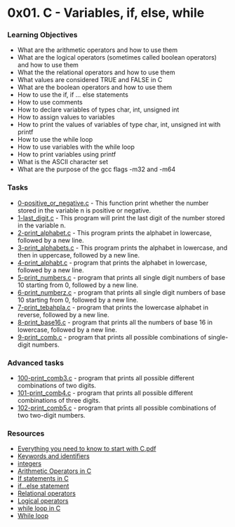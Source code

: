 # 0x01. C - Variables, if, else, while

### Learning Objectives

- What are the arithmetic operators and how to use them
- What are the logical operators (sometimes called boolean operators) and how to use them
- What the the relational operators and how to use them
- What values are considered TRUE and FALSE in C
- What are the boolean operators and how to use them
- How to use the if, if ... else statements
- How to use comments
- How to declare variables of types char, int, unsigned int
- How to assign values to variables
- How to print the values of variables of type char, int, unsigned int with printf
- How to use the while loop
- How to use variables with the while loop
- How to print variables using printf
- What is the ASCII character set
- What are the purpose of the gcc flags -m32 and -m64

### Tasks

- [0-positive_or_negative.c](0-positive_or_negative.c) - This function print whether the number stored in the variable n is positive or negative.
- [1-last_digit.c](1-last_digit.c) - This program will print the last digit of the number stored in the variable n.
- [2-print_alphabet.c](2-print_alphabet.c) - This program prints the alphabet in lowercase, followed by a new line.
- [3-print_alphabets.c](3-print_alphabets.c) - This program prints the alphabet in lowercase, and then in uppercase, followed by a new line.
- [4-print_alphabt.c](4-print_alphabt.c) - program that prints the alphabet in lowercase, followed by a new line.
- [5-print_numbers.c](5-print_numbers.c) - program that prints all single digit numbers of base 10 starting from 0, followed by a new line.
- [6-print_numberz.c](6-print_numberz.c) - program that prints all single digit numbers of base 10 starting from 0, followed by a new line.
- [7-print_tebahpla.c](7-print_tebahpla.c) - program that prints the lowercase alphabet in reverse, followed by a new line.
- [8-print_base16.c](8-print_base16.c) - program that prints all the numbers of base 16 in lowercase, followed by a new line.
- [9-print_comb.c](9-print_comb.c) - program that prints all possible combinations of single-digit numbers.

### Advanced tasks

- [100-print_comb3.c](100-print_comb3.c) - program that prints all possible different combinations of two digits.
- [101-print_comb4.c](101-print_comb4.c) - program that prints all possible different combinations of three digits.
- [102-print_comb5.c](102-print_comb5.c) - program that prints all possible combinations of two two-digit numbers.

### Resources

- [Everything you need to know to start with C.pdf ](https://holbertonintranet.s3.amazonaws.com/uploads/misc/2021/1/42507f7938ddf9b8963bc903bac7d75f88ca8881.pdf?X-Amz-Algorithm=AWS4-HMAC-SHA256&X-Amz-Credential=AKIARDDGGGOUWMNL5ANN%2F20210705%2Fus-east-1%2Fs3%2Faws4_request&X-Amz-Date=20210705T044205Z&X-Amz-Expires=86400&X-Amz-SignedHeaders=host&X-Amz-Signature=51aa3e4716ddc0a37c94d746daa9e4e985d6d12c9ee8ef57b9c00050d9111aa7)
- [Keywords and identifiers](https://publications.gbdirect.co.uk//c_book/chapter2/keywords_and_identifiers.html)
- [integers](https://publications.gbdirect.co.uk//c_book/chapter2/integral_types.html)
- [Arithmetic Operators in C](https://www.tutorialspoint.com/cprogramming/c_arithmetic_operators.htm)
- [If statements in C](https://www.cprogramming.com/tutorial/c/lesson2.html)
- [if…else statement](https://www.tutorialspoint.com/cprogramming/if_else_statement_in_c.htm)
- [Relational operators](https://www.tutorialspoint.com/cprogramming/c_relational_operators.htm)
- [Logical operators](https://fresh2refresh.com/c-programming/c-operators-expressions/c-logical-operators/)
- [while loop in C](https://www.tutorialspoint.com/cprogramming/c_while_loop.htm)
- [While loop](https://www.youtube.com/watch?v=Ju1LYO9pkaI)
